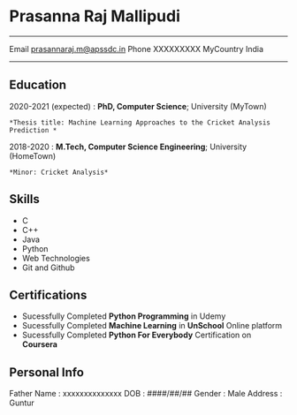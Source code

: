 Prasanna Raj Mallipudi
============

-------------------     ----------------------------
Email                    prasannaraj.m@apssdc.in
Phone                    XXXXXXXXX
MyCountry                India
-------------------     ----------------------------

Education
---------

2020-2021 (expected)
:   **PhD, Computer Science**; University (MyTown)

    *Thesis title: Machine Learning Approaches to the Cricket Analysis Prediction *

2018-2020
:   **M.Tech, Computer Science Engineering**; University
    (HomeTown)

    *Minor: Cricket Analysis*

Skills
--------------------
- C
- C++
- Java
- Python
- Web Technologies
- Git and Github

Certifications
--------------------
- Sucessfully Completed **Python Programming** in Udemy
- Sucessfully Completed **Machine Learning** in **UnSchool** Online platform
- Sucessfully Completed  **Python For Everybody** Certification on **Coursera**

Personal Info
--------------------
Father Name : xxxxxxxxxxxxxx
DOB         : ####/##/##
Gender      : Male
Address     : Guntur

